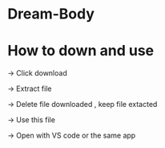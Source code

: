# Dream-Body
# How to down and use
  -> Click download 
  
  -> Extract file 
  
  -> Delete file downloaded , keep file extacted 
  
  -> Use this file 
  
  -> Open with VS code or the same app 
